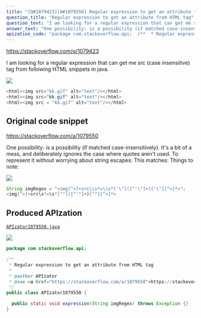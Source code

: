 ```yaml
---
title: "[Q#1079423][A#1079550] Regular expression to get an attribute from HTML tag"
question_title: "Regular expression to get an attribute from HTML tag"
question_text: "I am looking for a regular expression that can get me src (case insensitive) tag from following HTML snippets in java."
answer_text: "One possibility: is a possibility (if matched case-insensitively). It's a bit of a mess, and deliberately ignores the case where quotes aren't used. To represent it without worrying about string escapes: This matches: Things to note:"
apization_code: "package com.stackoverflow.api;  /**  * Regular expression to get an attribute from HTML tag  *  * @author APIzator  * @see <a href=\"https://stackoverflow.com/a/1079550\">https://stackoverflow.com/a/1079550</a>  */ public class APIzator1079550 {    public static void expression(String imgRegex) throws Exception {} }"
---
```


https://stackoverflow.com/q/1079423

I am looking for a regular expression that can get me src (case insensitive) tag from following HTML snippets in java.


<div class="code-logo"><img src="/stackoverflow.png" /></div>

```java
<html><img src="kk.gif" alt="text"/></html>
<html><img src='kk.gif' alt="text"/></html>
<html><img src = "kk.gif" alt="text"/></html>
```


## Original code snippet

https://stackoverflow.com/a/1079550

One possibility:
is a possibility (if matched case-insensitively). It&#x27;s a bit of a mess, and deliberately ignores the case where quotes aren&#x27;t used. To represent it without worrying about string escapes:
This matches:
Things to note:

<div class="code-logo"><img src="/stackoverflow.png" /></div>

```java
String imgRegex = "<img[^>]+src\\s*=\\s*['\"]([^'\"]+)['\"][^>]*>";
<img[^>]+src\s*=\s*['"]([^'"]+)['"][^>]*>
```

## Produced APIzation

[`APIzator1079550.java`](https://github.com/pasqualesalza/apization/raw/main/data/search/APIzator1079550.java)

<div class="code-logo"><img src="/apizator.png" /></div>

```java
package com.stackoverflow.api;

/**
 * Regular expression to get an attribute from HTML tag
 *
 * @author APIzator
 * @see <a href="https://stackoverflow.com/a/1079550">https://stackoverflow.com/a/1079550</a>
 */
public class APIzator1079550 {

  public static void expression(String imgRegex) throws Exception {}
}

```